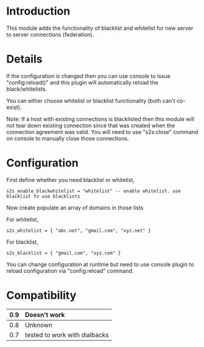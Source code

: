 # Introduction #

This module adds the functionality of blacklist and whitelist for new server to server connections (federation).


# Details #

If the configuration is changed then you can use console to issue "config:reload()" and this plugin will automatically reload the black/whitelists.

You can either choose whitelist or blacklist functionality (both can't co-exist).

Note: If a host with existing connections is blacklisted then this module will not tear down existing connection since that was created when the connection agreement was valid. You will need to use "s2s:close" command on console to manually close those connections.

# Configuration #

First define whether you need blacklist or whitelist,

```
s2s_enable_blackwhitelist = "whitelist" -- enable whitelist. use blacklist to use blacklists
```

Now create populate an array of domains in those lists

For whitelist,

```
s2s_whitelist = { "abc.net", "gmail.com", "xyz.net" }
```

For blacklist,

```
s2s_blacklist = { "gmail.com", "xyz.com" }
```

You can change configuration at runtime but need to use console plugin to reload configuration via "config:reload" command.

# Compatibility #

| 0.9 | Doesn't work |
|:----|:-------------|
| 0.8 | Unknown      |
| 0.7 | tested to work with dialbacks |